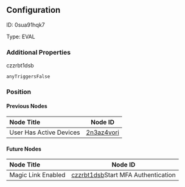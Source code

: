 # <nil>
## Configuration
ID:  0sua91hqk7

Type: EVAL 







### Additional Properties
czzrbt1dsb
```string 
anyTriggersFalse
```





### Position

#### Previous Nodes
| Node Title | Node ID |
| :------------- | ------------ |
| User Has Active Devices | [2n3az4vori](./2n3az4vori.md) | 
 
 #### Future Nodes
| Node Title | Node ID |
| :------------- | ------------ |
| Magic Link Enabled |[czzrbt1dsb](./czzrbt1dsb.md)Start MFA Authentication |[10oaokas61](./10oaokas61.md) | 